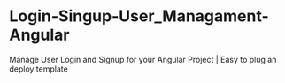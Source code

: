 # Login-Singup-User_Managament-Angular
Manage User Login and Signup for your Angular Project | Easy to plug an deploy template 
